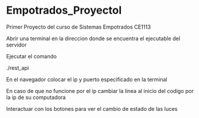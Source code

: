 # Empotrados_ProyectoI
Primer Proyecto del curso de Sistemas Empotrados CE1113

Abrir una terminal en la direccion donde se encuentra el ejecutable del servidor

Ejecutar el comando 

./rest_api

En el navegador colocar el ip y puerto especificado en la terminal

En caso de que no funcione por el ip cambiar la linea al inicio del codigo por la ip de su computadora

Interactuar con los botones para ver el cambio de estado de las luces